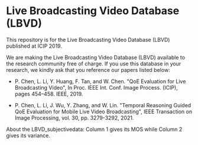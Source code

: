 # Live Broadcasting Video Database (LBVD)
This repository is for the Live Broadcasting Video Database (LBVD) published at ICIP 2019. 

We are making the Live Broadcasting Video Database (LBVD) available to the research community free of charge. If you use this database in your research, we kindly ask that you reference our papers listed below:

* P. Chen, L. Li, Y. Huang, F. Tan, and W. Chen. "QoE Evaluation for Live Broadcasting Video", In Proc. IEEE Int. Conf. Image Process. (ICIP), pages 454–458. IEEE, 2019.

* P. Chen, L. Li, J. Wu, Y. Zhang, and W. Lin. "Temporal Reasoning Guided QoE Evaluation for Mobile Live Video Broadcasting", IEEE Transaction on Image Processing, vol. 30, pp. 3279-3292, 2021.

About the LBVD_subjectivedata: Column 1 gives its MOS while Column 2 gives its variance.

